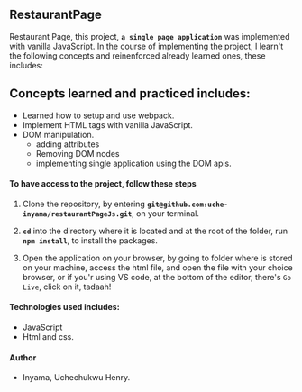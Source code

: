 ## RestaurantPage

Restaurant Page, this project, **```a single page application```** was implemented with vanilla JavaScript.
In the course of implementing the project, I learn't the following concepts and reinenforced already 
learned ones, these includes:

## Concepts learned and practiced includes:

- Learned how to setup and use webpack.
- Implement HTML tags with vanilla JavaScript.
- DOM manipulation.
  - adding attributes
  - Removing DOM nodes
  - implementing single application using the DOM apis.
  
#### To have access to the project, follow these steps

1. Clone the repository, by entering **``` git@github.com:uche-inyama/restaurantPageJs.git ```**,
on your terminal.

2. **```cd```** into the directory where it is located and at the root of the folder, run **``` npm install ```**, 
to install the packages.

3. Open the application on your browser, by going to folder where is stored on your machine, access the html file,
and open the file with your choice browser, or if you'r using VS code, at the bottom of the editor, there's ```Go Live```,
click on it, tadaah!

  
 #### Technologies used includes:
   - JavaScript
   -  Html and css.
   
 #### Author 
   - Inyama, Uchechukwu Henry.
 
 
